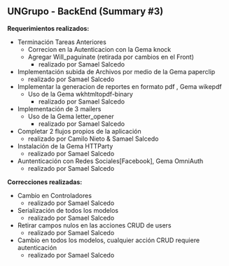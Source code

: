 ## UNGrupo - BackEnd (Summary #3)

**Requerimientos realizados:**
- Terminación Tareas Anteriores
    - Correcion en la Autenticacion con la Gema knock
    - Agregar Will_paguinate (retirada por cambios en el Front)
        - realizado por Samael Salcedo
- Implementación subida de Archivos por medio de la Gema paperclip
    - realizado por Samael Salcedo
- Implementar la generacion de reportes en formato pdf , Gema wikepdf
    - Uso de la Gema wkhtmltopdf-binary
        - realizado por Samael Salcedo
- Implementación de 3 mailers   
    - Uso de la Gema letter_opener
        - realizado por Samael Salcedo
- Completar 2 flujos propios de la aplicación
    - realizado por Camilo Nieto & Samael Salcedo
- Instalación de la Gema HTTParty
    - realizado por Samael Salcedo
- Auntenticación con Redes Sociales[Facebook], Gema OmniAuth
    - realizado por Samael Salcedo

**Correcciones realizadas:**
- Cambio en Controladores
    - realizado por Samael Salcedo
- Serialización de todos los modelos
    - realizado por Samael Salcedo
- Retirar campos nulos en las acciones CRUD de users
    - realizado por Samael Salcedo
- Cambio en todos los modelos, cualquier acción CRUD requiere autenticación
    - realizado por Samael Salcedo
